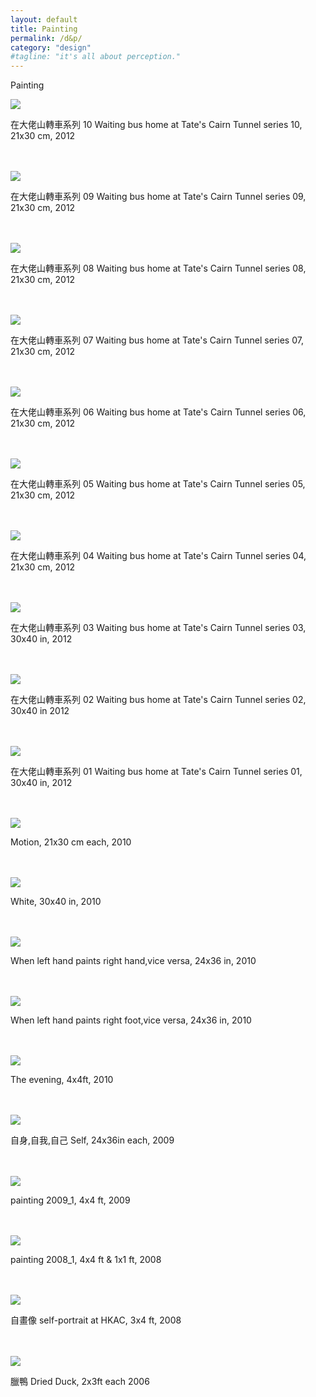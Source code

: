 ```yaml
---
layout: default
title: Painting
permalink: /d&p/
category: "design"
#tagline: "it's all about perception."
---
```

<p class ="Cata-title">Painting</p>

<img src="/assets/img/drawPainting/TatesTunnel010.jpg">
<p class ="caption"> <span class="ChineseInput">在大佬山轉車系列 10</span> Waiting bus home at Tate's Cairn Tunnel series 10, 21x30 cm, 2012</p>
<br><br>

<img src="/assets/img/drawPainting/TatesTunnel009.jpg">
<p class ="caption"> <span class="ChineseInput">在大佬山轉車系列 09</span> Waiting bus home at Tate's Cairn Tunnel series 09, 21x30 cm, 2012</p>
<br><br>

<img src="/assets/img/drawPainting/TatesTunnel008.jpg">
<p class ="caption"> <span class="ChineseInput">在大佬山轉車系列 08</span> Waiting bus home at Tate's Cairn Tunnel series 08, 21x30 cm, 2012</p>
<br><br>

<img src="/assets/img/drawPainting/TatesTunnel007.jpg">
<p class ="caption"> <span class="ChineseInput">在大佬山轉車系列 07</span> Waiting bus home at Tate's Cairn Tunnel series 07, 21x30 cm, 2012</p>
<br><br>

<img src="/assets/img/drawPainting/TatesTunnel006.jpg">
<p class ="caption"> <span class="ChineseInput">在大佬山轉車系列 06</span> Waiting bus home at Tate's Cairn Tunnel series 06, 21x30 cm, 2012</p>
<br><br>

<img src="/assets/img/drawPainting/TatesTunnel005.jpg">
<p class ="caption"> <span class="ChineseInput">在大佬山轉車系列 05</span> Waiting bus home at Tate's Cairn Tunnel series 05, 21x30 cm, 2012</p>
<br><br>

<img src="/assets/img/drawPainting/TatesTunnel004.jpg">
<p class ="caption"> <span class="ChineseInput">在大佬山轉車系列 04</span> Waiting bus home at Tate's Cairn Tunnel series 04, 21x30 cm, 2012</p>
<br><br>

<img src="/assets/img/drawPainting/TatesTunnel003.jpg">
<p class ="caption"> <span class="ChineseInput">在大佬山轉車系列 03</span> Waiting bus home at Tate's Cairn Tunnel series 03, 30x40 in, 2012</p>
<br><br>

<img src="/assets/img/drawPainting/TatesTunnel002.jpg">
<p class ="caption"> <span class="ChineseInput">在大佬山轉車系列 02</span> Waiting bus home at Tate's Cairn Tunnel series 02, 30x40 in 2012</p>
<br><br>

<img src="/assets/img/drawPainting/TatesTunnel001.jpg">
<p class ="caption"> <span class="ChineseInput">在大佬山轉車系列 01</span> Waiting bus home at Tate's Cairn Tunnel series 01, 30x40 in, 2012</p>
<br><br>

<img src="/assets/img/drawPainting/motion.jpg">
<p class ="caption">  Motion, 21x30 cm each, 2010 </p>
<br><br>

<img src="/assets/img/drawPainting/white.jpg">
<p class ="caption">  White, 30x40 in, 2010 </p>
<br><br>

<img src="/assets/img/drawPainting/WhenLeftHandPaintsRightHand.jpg">
<p class ="caption">  When left hand paints right hand,vice versa, 24x36 in, 2010 </p>
<br><br>

<img src="/assets/img/drawPainting/WhenLeftHandPaintsRightFoot.jpg">
<p class ="caption">  When left hand paints right foot,vice versa, 24x36 in, 2010 </p>
<br><br>

<img src="/assets/img/drawPainting/theevening.jpg">
<p class ="caption">  The evening, 4x4ft, 2010 </p>
<br><br>

<img src="/assets/img/drawPainting/self2009.jpg">
<p class ="caption"> <span class="ChineseInput">自身,自我,自己</span> Self, 24x36in each, 2009</p>
<br><br>

<img src="/assets/img/drawPainting/painting2009.jpg">
<p class ="caption">  painting 2009_1, 4x4 ft, 2009</p>
<br><br>

<img src="/assets/img/drawPainting/painting2008_1.jpg">
<p class ="caption">  painting 2008_1, 4x4 ft & 1x1 ft, 2008</p>
<br><br>

<img src="/assets/img/drawPainting/selfpportrait2008.jpg">
<p class ="caption"> <span class="ChineseInput">自畫像 </span> self-portrait at HKAC, 3x4 ft, 2008</p>
<br><br>

<img src="/assets/img/drawPainting/driedduck.jpg">
<p class ="caption"> <span class="ChineseInput">臘鴨</span> Dried Duck, 2x3ft each 2006</p>
<br><br>



<br><br>